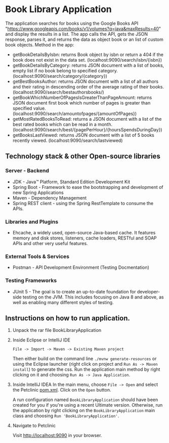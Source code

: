 # Book Library Application

 The application searches for books using the Google Books API "https://www.googleapis.com/books/v1/volumes?q=java&maxResults=40" and display the results in a list.
 The app calls the API, gets the JSON response, parses it, and returns the data as object book or an list of custom book objects.
 Method  in the app:

 * getBookDetailsByIsbn: returns Book object by isbn or return a 404 if the book does not exist in the data set. (localhost:9090/search/isbn/{isbn})
 * getBookDetailsByCategory: returns JSON document with a list of books, empty list if no book belong to specified category.(localhost:9090/search/category/{category})
 * getBestBooksAuthor: returns JSON document with a list of all authors and their rating in descending order of the average rating of their books. (localhost:9090/search/bestauthorsbooks/)
 * getBookWhichNumberOfPagesIsGreaterThanPageAmount: returns JSON document first book which number of pages is greater than specified value.(localhost:9090/search/amountofpages/{amountOfPages})
 * getMostRatedBooksToRead: returns a JSON document with a list of the best rated books which can be read in a month. (localhost:9090/search/best/{pagePerHour}/{hoursSpendsDuringDay})
 * getBooksLastViewed: returns JSON document with a list of 5 books recently viewed. (localhost:9090/search/lastviewed)

## Technology stack & other Open-source libraries

### Server - Backend
 * JDK - Java™ Platform, Standard Edition Development Kit
 * Spring Boot - Framework to ease the bootstrapping and development of new Spring Applications
 * Maven - Dependency Management
 * Spring REST client - using the Spring RestTemplate to consume the APIs.
 
### Libraries and Plugins
 * Ehcache, a widely used, open-source Java-based cache. It features memory and disk stores, listeners, cache loaders, RESTful and SOAP APIs and other very useful features.
 
### External Tools & Services
 * Postman - API Development Environment (Testing Docmentation)
 
### Testing Frameworks 
 * JUnit 5 - The goal is to create an up-to-date foundation for developer-side testing on the JVM. This includes focusing on Java 8 and above, as well as enabling many different styles of testing.
 
 

## Instructions on how to run application.

1) Unpack the rar file BookLibraryApplication
  
2) Inside Eclipse or IntelliJ IDE
    ```
    File -> Import -> Maven -> Existing Maven project
    ```

    Then either build on the command line `./mvnw generate-resources` or using the Eclipse launcher (right click on project and `Run As -> Maven install`) to generate the css. Run the application main method by right clicking on it and choosing `Run As -> Java Application`.

3) Inside IntelliJ IDEA
    In the main menu, choose `File -> Open` and select the Petclinic [pom.xml](pom.xml). Click on the `Open` button.

    A run configuration named `BookLibraryApplication` should have been created for you if you're using a recent Ultimate version. Otherwise, run the application by right clicking on the `BookLibraryApplication` main class and choosing `Run 'BookLibraryApplication'`.

4) Navigate to Petclinic

    Visit [http://localhost:9090](http://localhost:9090) in your browser.


